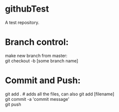 # githubTest
A test repository.

# Branch control:
make new branch from master: \
git checkout -b [some branch name]

# Commit and Push:
git add . # adds all the files, can also git add [filename] \
git commit -a 'commit message' \
git push
